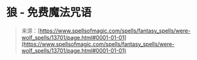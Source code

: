 <!--yml

category: 未分类

date: 2024-06-12 18:52:14

-->

# 狼 - 免费魔法咒语

> 来源：[https://www.spellsofmagic.com/spells/fantasy_spells/were-wolf_spells/13701/page.html#0001-01-01](https://www.spellsofmagic.com/spells/fantasy_spells/were-wolf_spells/13701/page.html#0001-01-01)
